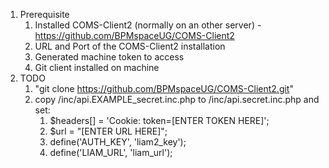 1. Prerequisite
   1. Installed COMS-Client2 (normally on an other server) - https://github.com/BPMspaceUG/COMS-Client2
   2. URL and Port of the COMS-Client2 installation
   3. Generated machine token to access
   4. Git client installed on machine
2. TODO
   1. "git clone https://github.com/BPMspaceUG/COMS-Client2.git"
   2. copy /inc/api.EXAMPLE_secret.inc.php to /inc/api.secret.inc.php and set: 
        1. $headers[] = 'Cookie: token=[ENTER TOKEN HERE]';
        2. $url = "[ENTER URL HERE]";
        3. define('AUTH_KEY', 'liam2_key');
        4. define('LIAM_URL', 'liam_url');
     

